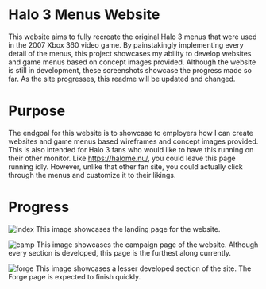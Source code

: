 # Halo 3 Menus Website
This website aims to fully recreate the original Halo 3 menus that were used in the 2007 Xbox 360 video game. By painstakingly implementing every detail of the menus, this project showcases my ability to develop websites and game menus based on concept images provided. Although the website is still in development, these screenshots showcase the progress made so far. As the site progresses, this readme will be updated and changed.

# Purpose
The endgoal for this website is to showcase to employers how I can create websites and game menus based wireframes and concept images provided. This is also intended for Halo 3 fans who would like to have this running on their other monitor. Like https://halome.nu/, you could leave this page running idly. However, unlike that other fan site, you could actually click through the menus and customize it to their likings.

# Progress
![index](https://github.com/user-attachments/assets/30766aa4-2481-4f20-9431-7e9656860bb0)
This image showcases the landing page for the website.

![camp](https://github.com/user-attachments/assets/e372ed2f-d22a-4c0b-ada2-fadd732fb507)
This image showcases the campaign page of the website. Although every section is developed, this page is the furthest along currently.

![forge](https://github.com/user-attachments/assets/e1daf930-2aa0-43d3-ad85-ef21ab8298f3)
This image showcases a lesser developed section of the site. The Forge page is expected to finish quickly. 
